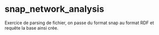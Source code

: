 # snap_network_analysis

Exercice de parsing de fichier, on passe du format snap au format RDF et requête la base ainsi crée.
